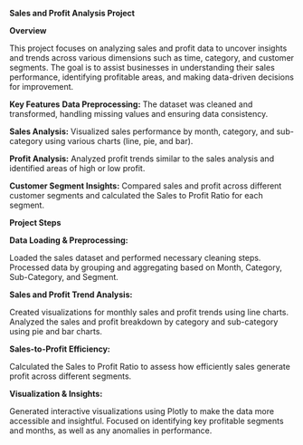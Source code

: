 **Sales and Profit Analysis Project**

**Overview**

This project focuses on analyzing sales and profit data to uncover insights and trends across various dimensions such as time, category, and customer segments. 
The goal is to assist businesses in understanding their sales performance, identifying profitable areas, and making data-driven decisions for improvement.

**Key Features**
**Data Preprocessing:** The dataset was cleaned and transformed, handling missing values and ensuring data 
consistency.

**Sales Analysis:**  Visualized sales performance by month, category, and sub-category using various charts (line, pie, and bar).

**Profit Analysis:**  Analyzed profit trends similar to the sales analysis and identified areas of high or low profit.

**Customer Segment Insights:** Compared sales and profit across different customer segments and calculated the Sales to Profit Ratio for each segment.

**Project Steps**
 
**Data Loading & Preprocessing:**

Loaded the sales dataset and performed necessary cleaning steps.
Processed data by grouping and aggregating based on Month, Category, Sub-Category, and Segment.

**Sales and Profit Trend Analysis:**

Created visualizations for monthly sales and profit trends using line charts.
Analyzed the sales and profit breakdown by category and sub-category using pie and bar charts.

**Sales-to-Profit Efficiency:**

Calculated the Sales to Profit Ratio to assess how efficiently sales generate profit across different segments.

**Visualization & Insights:**

Generated interactive visualizations using Plotly to make the data more accessible and insightful.
Focused on identifying key profitable segments and months, as well as any anomalies in performance.

